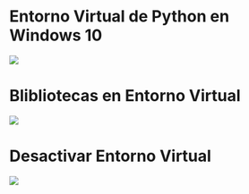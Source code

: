 # Entorno Virtual de Python en Windows 10

![](image/EntornoVirtual/1644888858550.png)

# Blibliotecas en Entorno Virtual

![](image/EntornoVirtual/1644888957163.png)

# Desactivar Entorno Virtual

![](image/EntornoVirtual/1644889007734.png)
